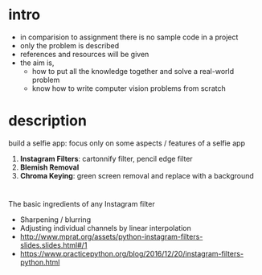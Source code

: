# intro
* in comparision to assignment there is no sample code in a project
* only the problem is described
* references and resources will be given
* the aim is, 
    * how to put all the knowledge together and solve a real-world problem
    * know how to write computer vision problems from scratch

# description
build a selfie app: focus only on some aspects / features of a selfie app
1. __Instagram Filters__: cartonnify filter, pencil edge filter
2. __Blemish Removal__
3. __Chroma Keying__: green screen removal and replace with a background

# 
The basic ingredients of any Instagram filter
* Sharpening / blurring
* Adjusting individual channels by linear interpolation
* http://www.mprat.org/assets/python-instagram-filters-slides.slides.html#/1
* https://www.practicepython.org/blog/2016/12/20/instagram-filters-python.html